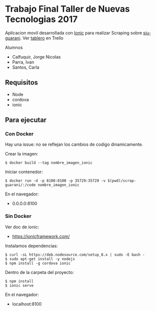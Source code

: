 # Trabajo Final Taller de Nuevas Tecnologias 2017 #

Aplicacion movil desarrollada con [Ionic][ionic-path] para realizar Scraping sobre [siu-guarani][guarani-path]. Ver [tablero][tablero-path] en Trello

[ionic-path]:https://ionicframework.com/
[guarani-path]: http://www.dit.ing.unp.edu.ar/v2070/www/

[tablero-path]:https://trello.com/b/b76gl2IC/scraping-guarani


Alumnos
  - Calfuquir, Jorge Nicolas
  - Parra, Ivan
  - Santos, Carla

## Requisitos ##

  - Node
  - cordova
  - ionic

## Para ejecutar ##

### Con Docker ###
Hay una issue: no se reflejan los cambios de codigo dinamicamente.

Crear la imagen:

    $ docker build --tag nombre_imagen_ionic

Iniciar contenedor:

    $ docker run -d -p 8100:8100 -p 35729:35729 -v $(pwd)/scrap-guarani/:/code nombre_imagen_ionic

En el navegador:

  - 0.0.0.0:8100
  
### Sin Docker ###

Ver doc de ionic:
  - https://ionicframework.com/

Instalamos dependencias:
  
    $ curl -sL https://deb.nodesource.com/setup_8.x | sudo -E bash -
    $ sudo apt-get install -y nodejs
    $ npm install -g cordova ionic

Dentro de la carpeta del proyecto:
    
    $ npm install
    $ ionic serve

En el navegador:
  
  - localhost:8100






